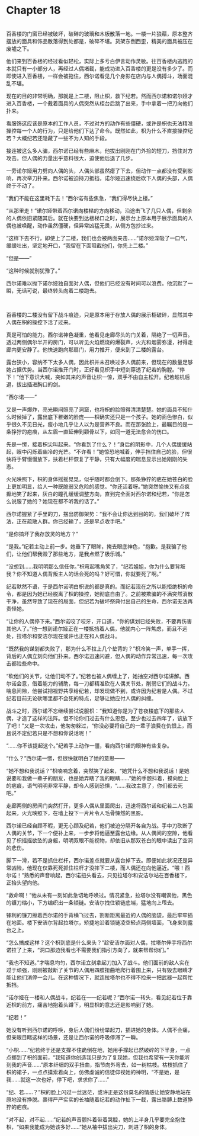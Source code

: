 # Chapter 18

<br>
百香楼的门窗已经被破坏，破碎的玻璃和木板散落一地。一楼一片狼藉，原本整齐摆放的面具和饰品散落得到处都是，破碎不堪。货架东倒西歪，精美的面具被压在废墟之下。

他们来到百香楼的经过看似轻松，实际上多亏白伊言动作灵敏。往百香楼内逃跑的本就只有一小部分人，再经过人偶堵截，能成功进入百香楼的更是没有多少了。而即使进入百香楼，一样会被拖住，西尔诺看见几个身影在店内与人偶搏斗，场面混乱不堪。

现在的目的非常明确，那就是上二楼，阻止枳，救下纪若。然而西尔诺和诺尔娅才进入百香楼，一个戴着面具的人偶突然从柜台后跳了出来，手中拿着一把刀向他们扑来。

看服饰这应该是原本的工作人员，不过对方的动作有些僵硬，或许是枳也无法精准操控每一个人的行为，只是给他们下达了命令。既然如此，枳为什么不直接操控纪若？大概纪若还隐藏了一些不为人知的手段。

接连被这么多人骗，西尔诺已经有些麻木，他拔出刚刚在门外捡的短刀，挡住对方攻击。但人偶的力量出乎意料很大，迫使他后退了几步。

一旁诺尔娅用力劈向人偶的头，人偶头部虽然瘪了下去，但动作一点都没有受到影响，再次举刀扑来。西尔诺被迫持刀抵挡，诺尔娅迅速绕后砍下人偶的头部，人偶终于不动了。

“我们不能在这里耗下去！”西尔诺有些焦急，“我们得尽快上楼。”

“从那里走！”诺尔娅带着西尔诺向楼梯的方向移动，沿途击飞了几只人偶，但剩余的人偶依旧紧随其后。就在快要到达楼梯口之时，展示台上原本用于展示面具的人偶也被唤醒，动作虽然僵硬，但异常凶猛无畏，从侧方包抄过来。

“这样下去不行，即使上了二楼，我们也会被两面夹击……”诺尔娅深吸了一口气，缓缓吐出，坚定地开口，“我留在下面阻截他们，你先上二楼。”

“但是——”

“这种时候就别犹豫了。”

西尔诺难以抛下诺尔娅独自面对人偶，但他们已经没有时间可以浪费。他沉默了一瞬，无话可说，最终转头向着二楼跑去。

<br>

百香楼的二楼没有留下战斗痕迹，只是原本用于存放人偶的展示柜破碎，显然其中人偶在枳的操控下活了过来。

真是可怕的能力。西尔诺神色凝重，他看见走廊尽头的门关着，隔绝了一切声音。透过两侧偶尔半开的房门，可以听见火焰燃烧的爆裂声，火光和烟雾弥漫，衬得走廊内更安静了。他快速跑向那扇门，用力推开，便来到了二楼的露台。

露台狭小，容纳不下太多人偶，因此枳并未召唤过多人偶前来，但现在的数量足够她占据优势。当西尔诺推开门时，正好看见枳手中短剑穿透了纪若的胸膛。“停下！”他下意识大喊，突如其来的声音让枳一惊，双手不由自主松开。纪若趁机后退，拔出插进胸口的剑。

“西尔诺——”

又是一声爆炸，亮光瞬间照亮了洞窟，也将枳的脸照得清清楚楚。她的面具不知什么时候掉了，露出底下稚嫩的脸庞——枳确实还只是一个孩子。她的面色惨白，似乎很久不见日光，瘦小地几乎让人以为是营养不良。而在那张脸上，最瞩目的是一条狰狞的疤痕，从左眉一直延伸到颧骨以下，如同一道无法愈合的伤口。

先是一愣，接着枳尖叫起来。“你看到了什么？！”身后的阴影中，几个人偶缓缓站起，眼中闪烁着幽冷的光芒。“不许看！”她惊恐地喊着，伸手挡住自己的脸，但很快将手臂慢慢放下，扶着栏杆恢复了平静，只有大幅度的喘息显示出她刚刚的失态。

火光映照下，枳的身体摇摇晃晃，似乎随时都会倒下。那条狰狞的疤在她苍白的脸上更加明显，给人一种既脆弱又危险的感觉。“你还活着呀。”她突然愉快又有点疯癫地笑了起来，灰白的瞳孔缓缓调整方向，直到完全面对西尔诺和纪若，“你是怎么说服了她的？她现在都不听我的话了。”

西尔诺握紧了手里的刀，摆出防御架势：“我不会让你达到目的的，我们破坏了阵法，正在疏散人群。你已经输了，还是早点收手吧。”

“是你搞坏了我存放灵的地方？”

“是我。”纪若主动上前一步。她垂下了眼眸，掩去眼底神色，“抱歉。是我骗了他们，让他们帮我毁了那些地方，是我点燃了极乐城。”

“没想到……我明明那么信任你。”枳弯起嘴角笑了，“纪若姐姐，你为什么要背叛我？你不知道人偶背叛主人的话会死的吗？好可惜，你就要死了啊。”

纪若默然不语，于是西尔诺明白枳说的都是真的。而纪若现在之所以能拒绝枳的命令，都是因为她已经脱离了枳的操控，她彻底自由了。之前被欺骗的不满突然消散干净，虽然导致了现在的局面，但纪若为破坏祭典付出自己的生命，西尔诺无法再责怪她。

“让你的人偶停下来。”西尔诺咬了咬牙，开口道，“你的谋划已经失败，不要再伤害其他人了。”他一想到诺尔娅正在一楼抵挡着人偶，他就内心一阵焦虑，而且不远处，拉塔尔和安洁尔现在或许也正在和人偶战斗。

“既然我的谋划都失败了，那为什么不拉上几个垫背的？”枳冷笑一声，单手一挥，背后的人偶立刻向他们扑来。西尔诺迅速闪避，但人偶的动作异常迅速，每一次攻击都险些命中。

“砍他们的关节，让他们动不了。”纪若也被人偶缠上了，她抽空对西尔诺讲解。西尔诺会意，借着能力的辅助，每一刀都精准砍在人偶关节处，削弱它们的战斗力。喘息间隙，他尝试把视野共享给纪若，却发现做不到，或许因为纪若是人偶。不过纪若目前无论砍哪里都不会死的特点，足够让她应付人偶的纠缠。

战斗之时，西尔诺不忘继续尝试说服枳：“我知道你是为了苍夜楼底下的那些人偶，才造了这样的法阵。但不论你们过去有什么恩怨，至少也过去四年了，该放下了吧！”又是一次攻击，他匆匆躲过，“你没必要将自己的一辈子浪费在仇恨上，而且说不定纪若只是不想和你说话呢！”

“……你不该提起这个。”纪若手上动作一僵，看向西尔诺的眼神有些复杂。

“什么？”西尔诺一愣，但很快就明白了她的意思——

“她不想和我说话？”枳喃喃念着，突然笑了起来，“她凭什么不想和我说话！是她说要和我做一辈子的朋友，也是她弄瞎了我的眼睛……”她的手颤抖着，摸向脸上的疤痕，语气明明非常平静，却令人感到恐惧，“……我改主意了，你们都去死吧。”

走廊两侧的房间门突然打开，更多人偶从里面爬出，迅速将西尔诺和纪若二人包围起来，火光映照下，在墙上投下一片片令人毛骨悚然的黑影。

西尔诺已经自顾不暇，更无心顾及纪若，他们被迫分隔开各自为战。手中刀砍断了人偶的关节，下一个便补上来，一步步将他逼至露台边缘。从人偶间的空隙，他看见了枳摇摇欲坠的身躯，明明双眼不能视物，却依旧从那双苍白的眼中读出了空洞的悲伤。

脚下一滑，若不是抓住栏杆，西尔诺差点就要从露台掉下去。即便如此状况还是异常凶险，他现在仅靠死死抓住栏杆才没摔下二楼，而人偶还在向他逼近。“喂！西尔诺！”熟悉的声音响起，西尔诺扭头看去，只见拉塔尔和安洁尔站在百香楼下，正抬头望向他。

“救命啊！”他从未有一刻如此急切地呼唤过。情况紧急，拉塔尔没有嘲讽他，黑色的镰刀缩小，下方编织出一条锁链。安洁尔拽住锁链底端，猛地向上甩去。

锋利的镰刀擦着西尔诺的手背横飞过去，割断距离最近的人偶的脑袋，最后牢牢插在地面。楼下安洁尔背起拉塔尔，矫捷地沿着锁链凌空轻点两侧墙面，飞身来到露台之上。

“怎么搞成这样？这个枳到底是什么来头？”趁安洁尔面对人偶，拉塔尔伸手将西尔诺拉了上来，“洞口那边我看也不需要我们指引方向了，就来帮帮你们。”

“我也不知道。”才喘息均匀，西尔诺立刻拿起刀加入了战斗。他们面前的敌人实在过于顽强，刚刚被敲断了关节的人偶用四肢扭曲地爬行着围上来，只有毁去眼睛才能让他们消停一会儿。在这种情况下，就连拉塔尔也不得不捡来一把武器一起帮忙抵挡。

“诺尔娅在一楼和人偶战斗，纪若在——纪若呢？”西尔诺一转头，看见纪若位于靠近枳的前方，痛苦地抱着头蹲下，明显枳的意志还是影响到了她。

“纪若！”

她没有听到西尔诺的呼唤，身后人偶们纷纷举起刀，插进她的身体。人偶不会痛，但亲眼目睹这样的场景，还是让西尔诺的呼吸停滞了一瞬。

“小枳……”纪若终于还是支撑不住跪倒在地，她用手撑起已然破碎的下半身，一点点挪到了枳的面前，“我知道你创造我只是为了复现她，但我也希望有一天你能听到我的声音……”原本纤细的双手扭曲，指节向外弯去，如一树枯枝。枯枝抓住了枳的裙子，一点点摸索着向上，仿佛虔诚的信徒仰视她的神明，“不是她，是我……就这一次也好，停下吧，求求你了……”

“纪、若……？”枳的脸上闪过一丝迷茫，或许正是这份莫名的情感让她安静地站在原地没有挣脱。裹得严严实实的长袖随着纪若的动作扯下一截，露出胳膊上数道狰狞的疤痕。

“对不起，对不起……”纪若的声音颤抖着带着哭腔，她的上半身几乎要完全抱住枳，“如果我能成为她该多好……”她从袖中拔出尖刀，刺进了枳的身体。
